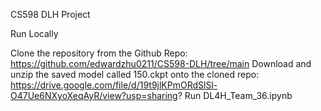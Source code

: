 CS598 DLH Project

Run Locally

Clone the repository from the Github Repo: https://github.com/edwardzhu0211/CS598-DLH/tree/main
Download and unzip the saved model called 150.ckpt onto the cloned repo: https://drive.google.com/file/d/19t9jlKPmORdSlSl-O47Ue6NXyoXeqAyR/view?usp=sharing?
Run DL4H_Team_36.ipynb
